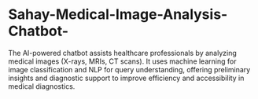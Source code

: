 # Sahay-Medical-Image-Analysis-Chatbot-
The AI-powered chatbot assists healthcare professionals by analyzing medical images (X-rays, MRIs, CT scans). It uses machine learning for image classification and NLP for query understanding, offering preliminary insights and diagnostic support to improve efficiency and accessibility in medical diagnostics.
